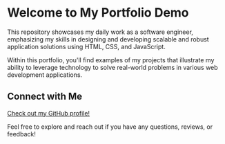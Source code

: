# Welcome to My Portfolio Demo

This repository showcases my daily work as a software engineer, emphasizing my skills in designing and developing scalable and robust application solutions using HTML, CSS, and JavaScript. 

Within this portfolio, you'll find examples of my projects that illustrate my ability to leverage technology to solve real-world problems in various web development applications.

## Connect with Me

[Check out my GitHub profile!](https://github.com/HeLaughs)

Feel free to explore and reach out if you have any questions, reviews, or feedback!
